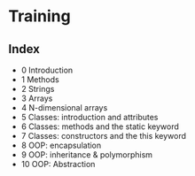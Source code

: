 # Training
## Index
* 0  Introduction
* 1  Methods
* 2  Strings
* 3  Arrays
* 4  N-dimensional arrays
* 5  Classes: introduction and attributes
* 6  Classes: methods and the static keyword
* 7  Classes: constructors and the this keyword
* 8  OOP: encapsulation
* 9  OOP: inheritance & polymorphism
* 10 OOP: Abstraction

